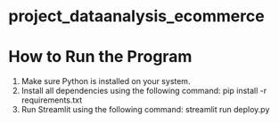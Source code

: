 # project_dataanalysis_ecommerce

# How to Run the Program
1. Make sure Python is installed on your system.
2. Install all dependencies using the following command:
   pip install -r requirements.txt
3. Run Streamlit using the following command:
   streamlit run deploy.py

